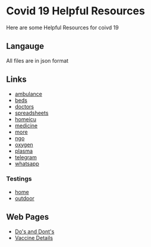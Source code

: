 
# Covid 19 Helpful Resources

Here are some Helpful Resources for coivd 19


## Langauge

All files are in json format

  
## Links

- [ambulance](https://coolmangamer786.github.io/covid19resources/ambulance.json)
- [beds](https://coolmangamer786.github.io/covid19resources/beds.json)
- [doctors](https://coolmangamer786.github.io/covid19resources/doctors.json)
- [spreadsheets](https://coolmangamer786.github.io/covid19resources/spreadsheets.json)
- [homeicu](https://coolmangamer786.github.io/covid19resources/home%20icu.json)
- [medicine](https://coolmangamer786.github.io/covid19resources/medicine.json)
- [more](https://coolmangamer786.github.io/covid19resources/more.json)
- [ngo](https://coolmangamer786.github.io/covid19resources/ngo.json)
- [oxygen](https://coolmangamer786.github.io/covid19resources/oxygen.json)
- [plasma](https://coolmangamer786.github.io/covid19resources/plasma.json)
- [telegram](https://coolmangamer786.github.io/covid19resources/telegram.json)
- [whatsapp](https://coolmangamer786.github.io/covid19resources/whatsapp.json)

### Testings
- [home](https://coolmangamer786.github.io/covid19resources/home.json)
- [outdoor](https://coolmangamer786.github.io/covid19resources/outdoor.json)


## Web Pages

 - [Do's and Dont's](https://coolmangamer786.github.io/covid19resources/index.html)
 - [Vaccine Details](https://coolmangamer786.github.io/covid19resources/vaccine_details.html)
 
